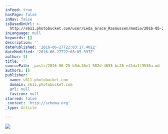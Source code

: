 ```yaml
---
inFeed: true
hasPage: false
inNav: false
isBasedOnUrl: >-
  http://s611.photobucket.com/user/Leda_Grace_Rasmussen/media/2016-05-28%2018.25.27_zpslnvwnl5n.jpg.html?sort=3&o=3
inLanguage: null
keywords: []
description: ''
datePublished: '2016-06-27T22:03:17.401Z'
dateModified: '2016-06-27T22:03:05.397Z'
author: []
title: ''
sourcePath: _posts/2016-06-25-b9dc16e1-582d-4655-bc26-e41da1f9536a.md
authors: []
publisher:
  name: s611.photobucket.com
  domain: s611.photobucket.com
  url: null
  favicon: null
starred: false
_context: 'http://schema.org'
_type: Article

---
```

![](http://i611.photobucket.com/albums/tt191/Leda_Grace_Rasmussen/2016-05-28%2018.25.27_zpslnvwnl5n.jpg)